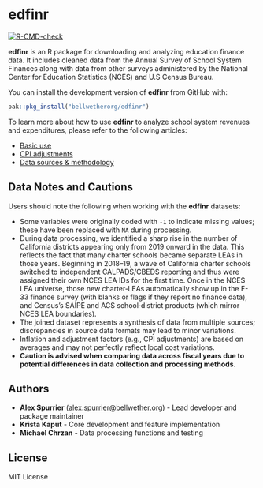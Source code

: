 # edfinr

  [![R-CMD-check](https://github.com/bellwetherorg/edfinr/actions/workflows/R-CMD-check.yaml/badge.svg)](https://github.com/bellwetherorg/edfinr/actions/workflows/R-CMD-check.yaml)


__edfinr__ is an R package for downloading and analyzing education finance data. It includes cleaned data from the Annual Survey of School System Finances along with data from other surveys administered by the National Center for Education Statistics (NCES) and U.S Census Bureau.

You can install the development version of __edfinr__ from GitHub with:
```r
pak::pkg_install("bellwetherorg/edfinr") 
```

To learn more about how to use __edfinr__ to analyze school system revenues and expenditures, please refer to the following articles:

- [Basic use](articles/basic-usage.html)
- [CPI adjustments](articles/cpi-adjustments.html)
- [Data sources & methodology](articles/data-sources-methods.html)

## Data Notes and Cautions

Users should note the following when working with the __edfinr__ datasets:

- Some variables were originally coded with `-1` to indicate missing values; these have been replaced with `NA` during processing.
- During data processing, we identified a sharp rise in the number of California districts appearing only from 2019 onward in the data. This reflects the fact that many charter schools became separate LEAs in those years. Beginning in 2018–19, a wave of California charter schools switched to independent CALPADS/CBEDS reporting and thus were assigned their own NCES LEA IDs for the first time. Once in the NCES LEA universe, those new charter‐LEAs automatically show up in the F-33 finance survey (with blanks or flags if they report no finance data), and Census’s SAIPE and ACS school‐district products (which mirror NCES LEA boundaries).
- The joined dataset represents a synthesis of data from multiple sources; discrepancies in source data formats may lead to minor variations.
- Inflation and adjustment factors (e.g., CPI adjustments) are based on averages and may not perfectly reflect local cost variations.
- **Caution is advised when comparing data across fiscal years due to potential differences in data collection and processing methods.**

## Authors

- **Alex Spurrier** ([alex.spurrier@bellwether.org](mailto:alex.spurrier@bellwether.org))  - Lead developer and package maintainer
- **Krista Kaput** - Core development and feature implementation
- **Michael Chrzan** - Data processing functions and testing

## License

MIT License
